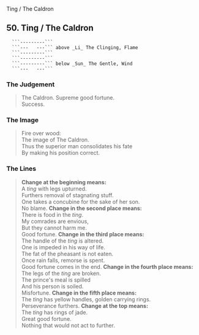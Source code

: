 Ting / The Caldron
## 50. Ting / The Caldron
      ```---------```
      ```---   ---``` above _Li_ The Clinging, Flame  
      ```---------```
      ```---------```
      ```---------``` below _Sun_ The Gentle, Wind  
      ```---   ---```
### The Judgement
> The Caldron. Supreme good fortune.  
 Success.
### The Image
> Fire over wood:  
 The image of The Caldron.  
 Thus the superior man consolidates his fate  
 By making his position correct.
### The Lines

 > **Change at the beginning means:**  
 A _ting_ with legs upturned.  
 Furthers removal of stagnating stuff.  
 One takes a concubine for the sake of her son.  
 No blame.
 > **Change in the second place means:**  
 There is food in the _ting_.  
 My comrades are envious,  
 But they cannot harm me.  
 Good fortune.
 > **Change in the third place means:**  
 The handle of the _ting_ is altered.  
 One is impeded in his way of life.  
 The fat of the pheasant is not eaten.  
 Once rain falls, remorse is spent.  
 Good fortune comes in the end.
 > **Change in the fourth place means:**  
 The legs of the _ting_ are broken.  
 The prince's meal is spilled  
 And his person is soiled.  
 Misfortune.
 > **Change in the fifth place means:**  
 The _ting_ has yellow handles, golden carrying rings.  
 Perseverance furthers.
 > **Change at the top means:**  
 The _ting_ has rings of jade.  
 Great good fortune.  
 Nothing that would not act to further.



